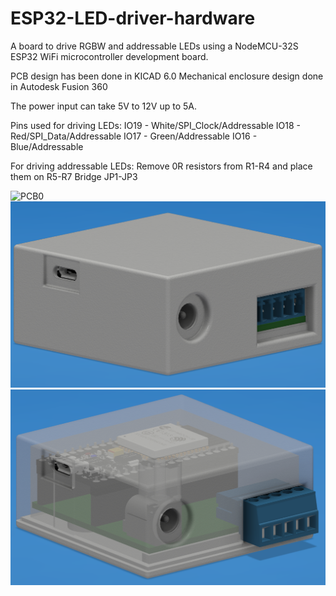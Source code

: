 # ESP32-LED-driver-hardware
A board to drive RGBW and addressable LEDs using a NodeMCU-32S ESP32 WiFi microcontroller development board.

PCB design has been done in KICAD 6.0
Mechanical enclosure design done in Autodesk Fusion 360

The power input can take 5V to 12V up to 5A.

Pins used for driving LEDs:
IO19 - White/SPI_Clock/Addressable
IO18 - Red/SPI_Data/Addressable
IO17 - Green/Addressable
IO16 - Blue/Addressable

For driving addressable LEDs:
Remove 0R resistors from R1-R4 and place them on R5-R7
Bridge JP1-JP3

![PCB0](https://github.com/m-c-tech/ESP32-LED-driver-hardware/blob/main/Images/PCB0.PNG)
![Enclosure0](https://github.com/m-c-tech/ESP32-LED-driver-hardware/blob/main/Images/Enclosure0.PNG)
![Enclosure1](https://github.com/m-c-tech/ESP32-LED-driver-hardware/blob/main/Images/Enclosure1.PNG)